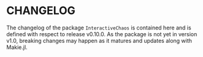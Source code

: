 # CHANGELOG
The changelog of the package `InteractiveChaos` is contained here and is defined with respect to release v0.10.0. As the package is not yet in version v1.0, breaking changes may happen as it matures and updates along with Makie.jl.
